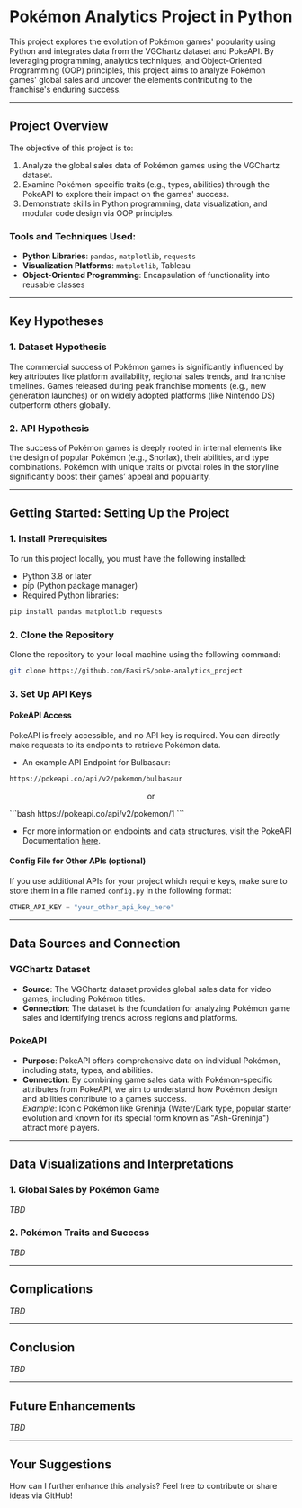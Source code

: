 # Pokémon Analytics Project in Python

This project explores the evolution of Pokémon games' popularity using Python and integrates data from the VGChartz dataset and PokeAPI. By leveraging programming, analytics techniques, and Object-Oriented Programming (OOP) principles, this project aims to analyze Pokémon games' global sales and uncover the elements contributing to the franchise's enduring success.

---

## Project Overview

The objective of this project is to:

1. Analyze the global sales data of Pokémon games using the VGChartz dataset.  
2. Examine Pokémon-specific traits (e.g., types, abilities) through the PokeAPI to explore their impact on the games' success.  
3. Demonstrate skills in Python programming, data visualization, and modular code design via OOP principles.

### Tools and Techniques Used:
- **Python Libraries**: `pandas`, `matplotlib`, `requests`  
- **Visualization Platforms**: `matplotlib`, Tableau  
- **Object-Oriented Programming**: Encapsulation of functionality into reusable classes  

---

## Key Hypotheses

### 1. Dataset Hypothesis  
The commercial success of Pokémon games is significantly influenced by key attributes like platform availability, regional sales trends, and franchise timelines. Games released during peak franchise moments (e.g., new generation launches) or on widely adopted platforms (like Nintendo DS) outperform others globally.

### 2. API Hypothesis  
The success of Pokémon games is deeply rooted in internal elements like the design of popular Pokémon (e.g., Snorlax), their abilities, and type combinations. Pokémon with unique traits or pivotal roles in the storyline significantly boost their games’ appeal and popularity.

---

## Getting Started: Setting Up the Project

### 1. Install Prerequisites  
To run this project locally, you must have the following installed:
- Python 3.8 or later  
- pip (Python package manager)  
- Required Python libraries:  

```bash
pip install pandas matplotlib requests
```

### 2. Clone the Repository  
Clone the repository to your local machine using the following command:  

```bash
git clone https://github.com/BasirS/poke-analytics_project
```

### 3. Set Up API Keys

#### PokeAPI Access  
PokeAPI is freely accessible, and no API key is required. You can directly make requests to its endpoints to retrieve Pokémon data.  

- An example API Endpoint for Bulbasaur:  

```bash
https://pokeapi.co/api/v2/pokemon/bulbasaur
```
<p align="center">
or
</p>
```bash
https://pokeapi.co/api/v2/pokemon/1
```

- For more information on endpoints and data structures, visit the PokeAPI Documentation <a href="https://pokeapi.co/docs/v2" title="Official PokeAPI Documentation" target="_blank">here</a>.

#### Config File for Other APIs (optional)  
If you use additional APIs for your project which require keys, make sure to store them in a file named `config.py` in the following format:

```python
OTHER_API_KEY = "your_other_api_key_here"
```

---

## Data Sources and Connection

### VGChartz Dataset  
- **Source**: The VGChartz dataset provides global sales data for video games, including Pokémon titles.  
- **Connection**: The dataset is the foundation for analyzing Pokémon game sales and identifying trends across regions and platforms.  

### PokeAPI  
- **Purpose**: PokeAPI offers comprehensive data on individual Pokémon, including stats, types, and abilities.  
- **Connection**: By combining game sales data with Pokémon-specific attributes from PokeAPI, we aim to understand how Pokémon design and abilities contribute to a game’s success.  
  *Example*: Iconic Pokémon like Greninja (Water/Dark type, popular starter evolution and known for its special form known as "Ash-Greninja") attract more players.

---

## Data Visualizations and Interpretations

### 1. Global Sales by Pokémon Game  
*TBD*  

### 2. Pokémon Traits and Success  
*TBD*  

---

## Complications  
*TBD*  

---

## Conclusion  
*TBD*  

---

## Future Enhancements  
*TBD*  

---

## Your Suggestions  

How can I further enhance this analysis? Feel free to contribute or share ideas via GitHub!
